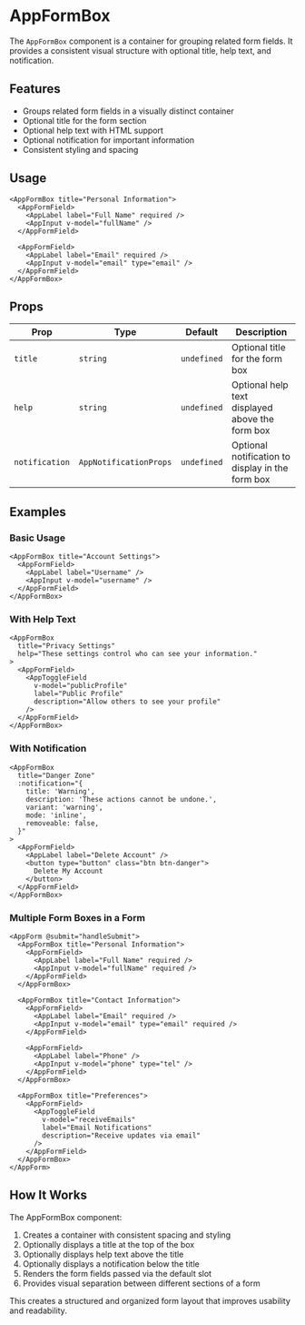 # AppFormBox

The `AppFormBox` component is a container for grouping related form fields. It provides a consistent visual structure with optional title, help text, and notification.

## Features

- Groups related form fields in a visually distinct container
- Optional title for the form section
- Optional help text with HTML support
- Optional notification for important information
- Consistent styling and spacing

## Usage

```vue
<AppFormBox title="Personal Information">
  <AppFormField>
    <AppLabel label="Full Name" required />
    <AppInput v-model="fullName" />
  </AppFormField>
  
  <AppFormField>
    <AppLabel label="Email" required />
    <AppInput v-model="email" type="email" />
  </AppFormField>
</AppFormBox>
```

## Props

| Prop           | Type                   | Default     | Description                                      |
| -------------- | ---------------------- | ----------- | ------------------------------------------------ |
| `title`        | `string`               | `undefined` | Optional title for the form box                  |
| `help`         | `string`               | `undefined` | Optional help text displayed above the form box  |
| `notification` | `AppNotificationProps` | `undefined` | Optional notification to display in the form box |

## Examples

### Basic Usage

```vue
<AppFormBox title="Account Settings">
  <AppFormField>
    <AppLabel label="Username" />
    <AppInput v-model="username" />
  </AppFormField>
</AppFormBox>
```

### With Help Text

```vue
<AppFormBox
  title="Privacy Settings"
  help="These settings control who can see your information."
>
  <AppFormField>
    <AppToggleField
      v-model="publicProfile"
      label="Public Profile"
      description="Allow others to see your profile"
    />
  </AppFormField>
</AppFormBox>
```

### With Notification

```vue
<AppFormBox
  title="Danger Zone"
  :notification="{
    title: 'Warning',
    description: 'These actions cannot be undone.',
    variant: 'warning',
    mode: 'inline',
    removeable: false,
  }"
>
  <AppFormField>
    <AppLabel label="Delete Account" />
    <button type="button" class="btn btn-danger">
      Delete My Account
    </button>
  </AppFormField>
</AppFormBox>
```

### Multiple Form Boxes in a Form

```vue
<AppForm @submit="handleSubmit">
  <AppFormBox title="Personal Information">
    <AppFormField>
      <AppLabel label="Full Name" required />
      <AppInput v-model="fullName" required />
    </AppFormField>
  </AppFormBox>

  <AppFormBox title="Contact Information">
    <AppFormField>
      <AppLabel label="Email" required />
      <AppInput v-model="email" type="email" required />
    </AppFormField>
    
    <AppFormField>
      <AppLabel label="Phone" />
      <AppInput v-model="phone" type="tel" />
    </AppFormField>
  </AppFormBox>
  
  <AppFormBox title="Preferences">
    <AppFormField>
      <AppToggleField
        v-model="receiveEmails"
        label="Email Notifications"
        description="Receive updates via email"
      />
    </AppFormField>
  </AppFormBox>
</AppForm>
```

## How It Works

The AppFormBox component:

1. Creates a container with consistent spacing and styling
2. Optionally displays a title at the top of the box
3. Optionally displays help text above the title
4. Optionally displays a notification below the title
5. Renders the form fields passed via the default slot
6. Provides visual separation between different sections of a form

This creates a structured and organized form layout that improves usability and readability.
